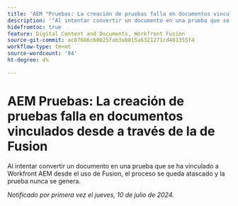 ```yaml
---
title: 'AEM "Pruebas: La creación de pruebas falla en documentos vinculados desde la creación de la prueba a través de la fusión"'
description: '"Al intentar convertir un documento en una prueba que se ha vinculado a Workfront AEM desde el uso de Fusion, el proceso se queda atascado y la prueba nunca se genera".'
hidefromtoc: true
feature: Digital Content and Documents, Workfront Fusion
source-git-commit: ac07686c60025fab3ab815a6321271cd401355f4
workflow-type: tm+mt
source-wordcount: '84'
ht-degree: 4%

---
```



# AEM Pruebas: La creación de pruebas falla en documentos vinculados desde a través de la de Fusion

Al intentar convertir un documento en una prueba que se ha vinculado a Workfront AEM desde el uso de Fusion, el proceso se queda atascado y la prueba nunca se genera.

_Notificado por primera vez el jueves, 10 de julio de 2024._
